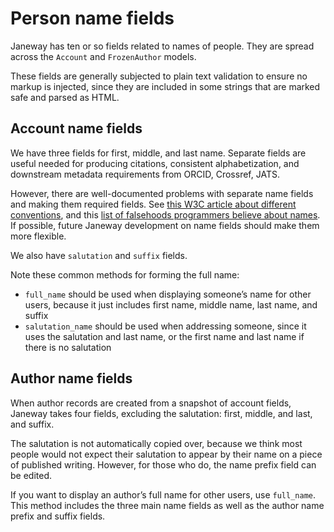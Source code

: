 # Person name fields

Janeway has ten or so fields related to names of people. They are spread across the `Account` and `FrozenAuthor` models.

These fields are generally subjected to plain text validation to ensure no markup is injected, since they are included in some strings that are marked safe and parsed as HTML.

## Account name fields

We have three fields for first, middle, and last name. Separate fields are useful needed for producing citations, consistent alphabetization, and downstream metadata requirements from ORCID, Crossref, JATS.

However, there are well-documented problems with separate name fields and making them required fields. See [this W3C article about different conventions](https://www.w3.org/International/questions/qa-personal-names), and this [list of falsehoods programmers believe about names](https://shinesolutions.com/2018/01/08/falsehoods-programmers-believe-about-names-with-examples/). If possible, future Janeway development on name fields should make them more flexible.

We also have `salutation` and `suffix` fields.

Note these common methods for forming the full name:

* `full_name` should be used when displaying someone’s name for other users, because it just includes first name, middle name, last name, and suffix
* `salutation_name` should be used when addressing someone, since it uses the salutation and last name, or the first name and last name if there is no salutation

## Author name fields

When author records are created from a snapshot of account fields, Janeway takes four fields, excluding the salutation: first, middle, and last, and suffix.

The salutation is not automatically copied over, because we think most people would not expect their salutation to appear by their name on a piece of published writing. However, for those who do, the name prefix field can be edited.

If you want to display an author’s full name for other users, use `full_name`. This method includes the three main name fields as well as the author name prefix and suffix fields.
